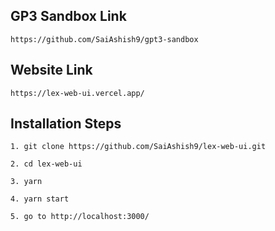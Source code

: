 ## GP3 Sandbox Link

```
https://github.com/SaiAshish9/gpt3-sandbox
```

## Website Link

```
https://lex-web-ui.vercel.app/
```

## Installation Steps

```
1. git clone https://github.com/SaiAshish9/lex-web-ui.git

2. cd lex-web-ui

3. yarn 

4. yarn start

5. go to http://localhost:3000/
```